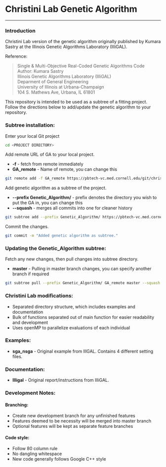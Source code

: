 # Christini Lab Genetic Algorithm
---

### Introduction
Christini Lab version of the genetic algorithm originally published by
Kumara Sastry at the Illinois Genetic Algorithms Laboratory (IlliGAL).

Reference:
> Single & Multi-Objective Real-Coded Genetic Algorithms Code  
> Author: Kumara Sastry  
> Illinois Genetic Algorithms Laboratory (IlliGAL)  
> Deparment of General Engineering  
> University of Illinois at Urbana-Champaign  
> 104 S. Mathews Ave, Urbana, IL 61801  

This repository is intended to be used as a subtree of a fitting project. Follow
the directions below to add/update the genetic algorithm to your repository.


### Subtree installation:

Enter your local Git project
```sh
cd <PROJECT DIRECTORY>
```

Add remote URL of GA to your local project.
  * **-f** - fetch from remote immediately
  * **GA_remote** - Name of remote, you can change this

```sh
git remote add -f GA_remote https://pbtech-vc.med.cornell.edu/git/christini-lab/Genetic_Algorithm.git
```

Add genetic algorithm as a subtree of the project.
  * **--prefix Genetic_Algorithm/** - prefix denotes the directory you wish to
  put the GA in, you can change this
  * **--squash** - merges all commits into one for cleaner history

```sh
git subtree add --prefix Genetic_Algorithm/ https://pbtech-vc.med.cornell.edu/git/christini-lab/Genetic_Algorithm.git master --squash
```

Commit the changes.
```sh
git commit -m "Added genetic algorithm as subtree."
```


### Updating the Genetic_Algorithm subtree:
Fetch any new changes, then pull changes into subtree directory.
  * **master** - Pulling in master branch changes, you can specify another
  branch if required

```sh
git subtree pull --prefix Genetic_Algorithm/ GA_remote master --squash
```


### Christini Lab modifications:
 * Separated directory structure, which includes examples and documentation
 * Bulk of functions separated out of main function for easier readability and
   development
 * Uses openMP to parallelize evaluations of each individual


### Examples:
 * **sga_nsga** - Original example from IllGAL. Contains 4 different setting files.


### Documentation:
 * **Illigal** - Original report/instructions from IlliGAL.


### Development Notes:

#### Branching:
 * Create new development branch for any unfinished features
 * Features deemed to be necessity will be merged into master branch
 * Optional features will be kept as separate feature branches

#### Code style:
 * Follow 80 column rule
 * No dangling whitespace
 * New code generally follows Google C++ style
